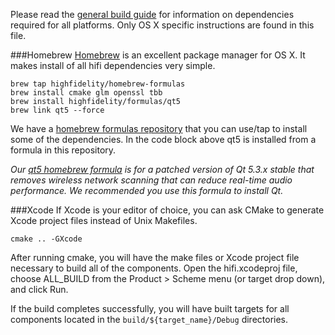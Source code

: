 Please read the [general build guide](BUILD.md) for information on dependencies required for all platforms. Only OS X specific instructions are found in this file.

###Homebrew
[Homebrew](http://brew.sh/) is an excellent package manager for OS X. It makes install of all hifi dependencies very simple.

    brew tap highfidelity/homebrew-formulas
    brew install cmake glm openssl tbb
    brew install highfidelity/formulas/qt5
    brew link qt5 --force

We have a [homebrew formulas repository](https://github.com/highfidelity/homebrew-formulas) that you can use/tap to install some of the dependencies. In the code block above qt5 is installed from a formula in this repository.

*Our [qt5 homebrew formula](https://raw.github.com/highfidelity/homebrew-formulas/master/qt5.rb) is for a patched version of Qt 5.3.x stable that removes wireless network scanning that can reduce real-time audio performance. We recommended you use this formula to install Qt.*

###Xcode
If Xcode is your editor of choice, you can ask CMake to generate Xcode project files instead of Unix Makefiles.

    cmake .. -GXcode

After running cmake, you will have the make files or Xcode project file necessary to build all of the components. Open the hifi.xcodeproj file, choose ALL_BUILD from the Product > Scheme menu (or target drop down), and click Run.

If the build completes successfully, you will have built targets for all components located in the `build/${target_name}/Debug` directories.

